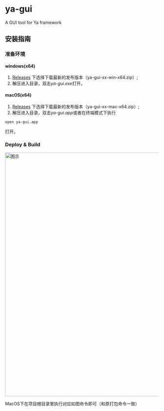 # ya-gui
A GUI tool for Ya framework

## 安装指南

### 准备环境

#### windows(x64)

1. [Releases](https://github.com/q13/ya-gui/releases) 下选择下载最新的发布版本（ya-gui-xx-win-x64.zip）;
2. 解压进入目录，双击*ya-gui.exe*打开。

#### macOS(x64)

1. [Releases](https://github.com/q13/ya-gui/releases) 下选择下载最新的发布版本（ya-gui-xx-mac-x64.zip）;
2. 解压进入目录，双击*ya-gui.app*或者在终端模式下执行
```Shell
open ya-gui.app
```
打开。

### Deploy & Build

<img alt="图示" width="800" src="https://raw.githubusercontent.com/q13/ya-gui/master/doc/images/2018-10-16_11-00-33.png" />

MacOS下在项目根目录里执行对应如图命令即可（和原打包命令一致）